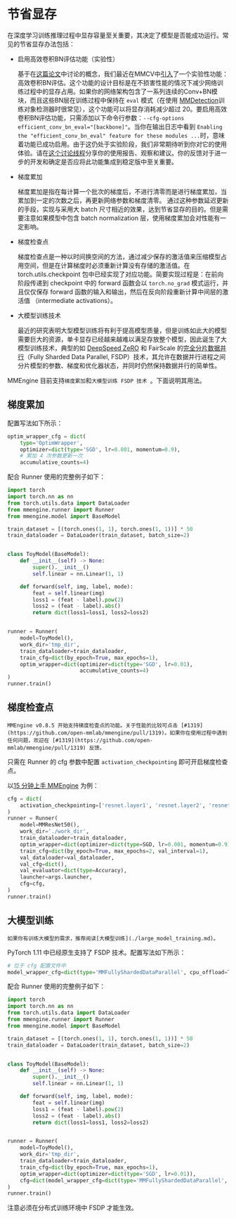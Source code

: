 # 节省显存

在深度学习训练推理过程中显存容量至关重要，其决定了模型是否能成功运行。常见的节省显存办法包括：

- 启用高效卷积BN评估功能（实验性）

  基于在[这篇论文](https://arxiv.org/abs/2305.11624)中讨论的概念，我们最近在MMCV中[引入](https://github.com/open-mmlab/mmcv/pull/2807)了一个实验性功能：高效卷积BN评估。这个功能的设计目标是在不损害性能的情况下减少网络训练过程中的显存占用。如果你的网络架构包含了一系列连续的Conv+BN模块，而且这些BN层在训练过程中保持在 `eval` 模式（在使用 [MMDetection](https://github.com/open-mmlab/mmdetection)训练对象检测器时很常见），这个功能可以将显存消耗减少超过 $20%$。要启用高效卷积BN评估功能，只需添加以下命令行参数：`--cfg-options efficient_conv_bn_eval="[backbone]"`。当你在输出日志中看到 `Enabling the "efficient_conv_bn_eval" feature for these modules ...`时，意味着功能已成功启用。由于这仍处于实验阶段，我们非常期待听到你对它的使用体验。请在[这个讨论线程](https://github.com/open-mmlab/mmengine/discussions/1252)分享你的使用报告、观察和建议。你的反馈对于进一步的开发和确定是否应将此功能集成到稳定版中至关重要。

- 梯度累加

  梯度累加是指在每计算一个批次的梯度后，不进行清零而是进行梯度累加，当累加到一定的次数之后，再更新网络参数和梯度清零。 通过这种参数延迟更新的手段，实现与采用大 batch 尺寸相近的效果，达到节省显存的目的。但是需要注意如果模型中包含 batch normalization 层，使用梯度累加会对性能有一定影响。

- 梯度检查点

  梯度检查点是一种以时间换空间的方法，通过减少保存的激活值来压缩模型占用空间，但是在计算梯度时必须重新计算没有存储的激活值。在 torch.utils.checkpoint 包中已经实现了对应功能。简要实现过程是：在前向阶段传递到 checkpoint 中的 forward 函数会以 `torch.no_grad` 模式运行，并且仅仅保存 forward 函数的输入和输出，然后在反向阶段重新计算中间层的激活值 （intermediate activations）。

- 大模型训练技术

  最近的研究表明大型模型训练将有利于提高模型质量，但是训练如此大的模型需要巨大的资源，单卡显存已经越来越难以满足存放整个模型，因此诞生了大模型训练技术，典型的如 [DeepSpeed ZeRO](https://www.deepspeed.ai/tutorials/zero/#zero-overview) 和 FairScale 的[完全分片数据并行](https://pytorch.org/blog/introducing-pytorch-fully-sharded-data-parallel-api/)（Fully Sharded Data Parallel, FSDP）技术，其允许在数据并行进程之间分片模型的参数、梯度和优化器状态，并同时仍然保持数据并行的简单性。

MMEngine 目前支持`梯度累加`和`大模型训练 FSDP 技术 `。下面说明其用法。

## 梯度累加

配置写法如下所示：

```python
optim_wrapper_cfg = dict(
    type='OptimWrapper',
    optimizer=dict(type='SGD', lr=0.001, momentum=0.9),
    # 累加 4 次参数更新一次
    accumulative_counts=4)
```

配合 Runner 使用的完整例子如下：

```python
import torch
import torch.nn as nn
from torch.utils.data import DataLoader
from mmengine.runner import Runner
from mmengine.model import BaseModel

train_dataset = [(torch.ones(1, 1), torch.ones(1, 1))] * 50
train_dataloader = DataLoader(train_dataset, batch_size=2)


class ToyModel(BaseModel):
    def __init__(self) -> None:
        super().__init__()
        self.linear = nn.Linear(1, 1)

    def forward(self, img, label, mode):
        feat = self.linear(img)
        loss1 = (feat - label).pow(2)
        loss2 = (feat - label).abs()
        return dict(loss1=loss1, loss2=loss2)


runner = Runner(
    model=ToyModel(),
    work_dir='tmp_dir',
    train_dataloader=train_dataloader,
    train_cfg=dict(by_epoch=True, max_epochs=1),
    optim_wrapper=dict(optimizer=dict(type='SGD', lr=0.01),
                       accumulative_counts=4)
)
runner.train()
```

## 梯度检查点

```{note}
MMEngine v0.8.5 开始支持梯度检查点的功能。关于性能的比较可点击 [#1319](https://github.com/open-mmlab/mmengine/pull/1319)。如果你在使用过程中遇到任何问题，欢迎在 [#1319](https://github.com/open-mmlab/mmengine/pull/1319) 反馈。
```

只需在 Runner 的 cfg 参数中配置 `activation_checkpointing` 即可开启梯度检查点。

以[15 分钟上手 MMEngine](../get_started/15_minutes.md) 为例：

```python
cfg = dict(
    activation_checkpointing=['resnet.layer1', 'resnet.layer2', 'resnet.layer3']
)
runner = Runner(
    model=MMResNet50(),
    work_dir='./work_dir',
    train_dataloader=train_dataloader,
    optim_wrapper=dict(optimizer=dict(type=SGD, lr=0.001, momentum=0.9)),
    train_cfg=dict(by_epoch=True, max_epochs=2, val_interval=1),
    val_dataloader=val_dataloader,
    val_cfg=dict(),
    val_evaluator=dict(type=Accuracy),
    launcher=args.launcher,
    cfg=cfg,
)
runner.train()
```

## 大模型训练

```{warning}
如果你有训练大模型的需求，推荐阅读[大模型训练](./large_model_training.md)。
```

PyTorch 1.11 中已经原生支持了 FSDP 技术。配置写法如下所示：

```python
# 位于 cfg 配置文件中
model_wrapper_cfg=dict(type='MMFullyShardedDataParallel', cpu_offload=True)
```

配合 Runner 使用的完整例子如下：

```python
import torch
import torch.nn as nn
from torch.utils.data import DataLoader
from mmengine.runner import Runner
from mmengine.model import BaseModel

train_dataset = [(torch.ones(1, 1), torch.ones(1, 1))] * 50
train_dataloader = DataLoader(train_dataset, batch_size=2)


class ToyModel(BaseModel):
    def __init__(self) -> None:
        super().__init__()
        self.linear = nn.Linear(1, 1)

    def forward(self, img, label, mode):
        feat = self.linear(img)
        loss1 = (feat - label).pow(2)
        loss2 = (feat - label).abs()
        return dict(loss1=loss1, loss2=loss2)


runner = Runner(
    model=ToyModel(),
    work_dir='tmp_dir',
    train_dataloader=train_dataloader,
    train_cfg=dict(by_epoch=True, max_epochs=1),
    optim_wrapper=dict(optimizer=dict(type='SGD', lr=0.01)),
    cfg=dict(model_wrapper_cfg=dict(type='MMFullyShardedDataParallel', cpu_offload=True))
)
runner.train()
```

注意必须在分布式训练环境中 FSDP 才能生效。
